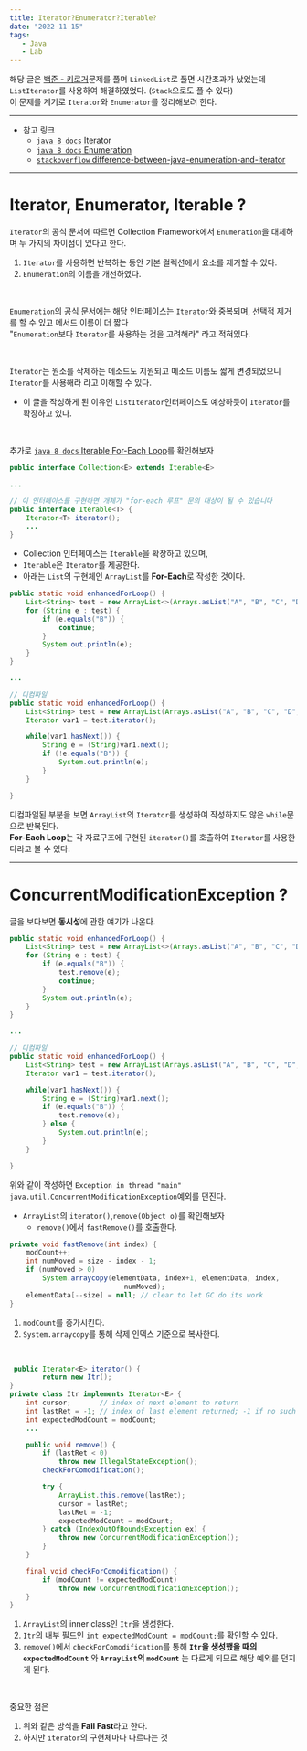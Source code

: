 ```yaml
---
title: Iterator?Enumerator?Iterable?
date: "2022-11-15"
tags:
   - Java
   - Lab
---
```



해당 글은 [백준 - 키로거](https://github.com/PowerAlgorithm/Algorithm-Study/blob/main/%5BWeek5%20-%20Data%20Structure%5D/%EC%A0%95%ED%98%84%EC%A4%80/C_5397.java)문제를 풀며 `LinkedList`로 풀면 시간초과가 났었는데 `ListIterator`를 사용하여 해결하였었다. (`Stack`으로도 풀 수 있다)<br>
이 문제를 계기로 `Iterator`와 `Enumerator`를 정리해보려 한다.<br>


***

- 참고 링크
  - [`java 8 docs` Iterator](https://docs.oracle.com/javase/8/docs/api/java/util/Iterator.html)
  - [`java 8 docs` Enumeration](https://docs.oracle.com/javase/8/docs/api/java/util/Enumeration.html)
  - [`stackoverflow` difference-between-java-enumeration-and-iterator](https://stackoverflow.com/questions/948194/difference-between-java-enumeration-and-iterator)

***

# **Iterator, Enumerator, Iterable** ?

`Iterator`의 공식 문서에 따르면 Collection Framework에서 `Enumeration`을 대체하며 두 가지의 차이점이 있다고 한다.<br>
1. `Iterator`를 사용하면 반복하는 동안 기본 컬렉션에서 요소를 제거할 수 있다.
2. `Enumeration`의 이름을 개선하였다.

<br>

`Enumeration`의 공식 문서에는 해당 인터페이스는 `Iterator`와 중복되며, 선택적 제거를 할 수 있고 메서드 이름이 더 짧다<br>
"`Enumeration`보다 `Iterator`를 사용하는 것을 고려해라" 라고 적혀있다.<br>

<br>

`Iterator`는 원소를 삭제하는 메소드도 지원되고 메소드 이름도 짧게 변경되었으니 `Iterator`를 사용해라 라고 이해할 수 있다.<br>
- 이 글을 작성하게 된 이유인 `ListIterator`인터페이스도 예상하듯이 `Iterator`를 확장하고 있다.

<br>

추가로 [`java 8 docs` Iterable For-Each Loop](https://docs.oracle.com/javase/8/docs/technotes/guides/language/foreach.html)를 확인해보자

```java
public interface Collection<E> extends Iterable<E>

...

// 이 인터페이스를 구현하면 개체가 "for-each 루프" 문의 대상이 될 수 있습니다
public interface Iterable<T> {
    Iterator<T> iterator();
    ...
}
```

- Collection 인터페이스는 `Iterable`을 확장하고 있으며,
- `Iterable`은 `Iterator`를 제공한다.
- 아래는 `List`의 구현체인 `ArrayList`를 **For-Each**로 작성한 것이다.


```java
public static void enhancedForLoop() {
    List<String> test = new ArrayList<>(Arrays.asList("A", "B", "C", "D", "E"));
    for (String e : test) {
        if (e.equals("B")) {
            continue;
        }
        System.out.println(e);
    }
}

...

// 디컴파일
public static void enhancedForLoop() {
    List<String> test = new ArrayList(Arrays.asList("A", "B", "C", "D", "E"));
    Iterator var1 = test.iterator();

    while(var1.hasNext()) {
        String e = (String)var1.next();
        if (!e.equals("B")) {
            System.out.println(e);
        }
    }

}
```

디컴파일된 부분을 보면 `ArrayList`의 `Iterator`를 생성하여 작성하지도 않은 `while`문으로 반복된다.<br>
**For-Each Loop**는 각 자료구조에 구현된 `iterator()`를 호출하여 `Iterator`를 사용한다라고 볼 수 있다.<br>

***

# **ConcurrentModificationException** ?

글을 보다보면 **동시성**에 관한 얘기가 나온다.<br>

```java
public static void enhancedForLoop() {
    List<String> test = new ArrayList<>(Arrays.asList("A", "B", "C", "D", "E"));
    for (String e : test) {
        if (e.equals("B")) {
            test.remove(e);
            continue;
        }
        System.out.println(e);
    }
}

...

// 디컴파일
public static void enhancedForLoop() {
    List<String> test = new ArrayList(Arrays.asList("A", "B", "C", "D", "E"));
    Iterator var1 = test.iterator();

    while(var1.hasNext()) {
        String e = (String)var1.next();
        if (e.equals("B")) {
            test.remove(e);
        } else {
            System.out.println(e);
        }
    }

}
```

위와 같이 작성하면 `Exception in thread "main" java.util.ConcurrentModificationException`예외를 던진다.<br>
- `ArrayList`의 `iterator()`,`remove(Object o)`를 확인해보자
  - `remove()`에서 `fastRemove()`를 호출한다.

```java
private void fastRemove(int index) {
    modCount++;
    int numMoved = size - index - 1;
    if (numMoved > 0)
        System.arraycopy(elementData, index+1, elementData, index,
                            numMoved);
    elementData[--size] = null; // clear to let GC do its work
}
```

1. `modCount`를 증가시킨다.
2. `System.arraycopy`를 통해 삭제 인덱스 기준으로 복사한다.

<br>


```java
 public Iterator<E> iterator() {
        return new Itr();
}
private class Itr implements Iterator<E> {
    int cursor;       // index of next element to return
    int lastRet = -1; // index of last element returned; -1 if no such
    int expectedModCount = modCount;
    ...

    public void remove() {
        if (lastRet < 0)
            throw new IllegalStateException();
        checkForComodification();

        try {
            ArrayList.this.remove(lastRet);
            cursor = lastRet;
            lastRet = -1;
            expectedModCount = modCount;
        } catch (IndexOutOfBoundsException ex) {
            throw new ConcurrentModificationException();
        }
    }

    final void checkForComodification() {
        if (modCount != expectedModCount)
            throw new ConcurrentModificationException();
    }
}
```

1. `ArrayList`의 inner class인 `Itr`을 생성한다.
2. `Itr`의 내부 필드인 `int expectedModCount = modCount;`를 확인할 수 있다.
3. `remove()`에서 `checkForComodification`를 통해 **`Itr`을 생성했을 때의 `expectedModCount`** 와 **`ArrayList`의 `modCount`** 는 다르게 되므로 해당 예외를 던지게 된다. 

<br>

중요한 점은
1. 위와 같은 방식을 **Fail Fast**라고 한다.
2. 하지만 `iterator`의 구현체마다 다르다는 것


